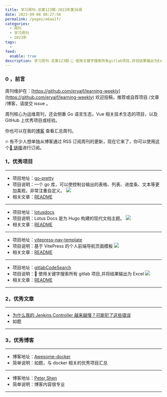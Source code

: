 ```yaml
---
title: 学习周刊-总第123期-2023年第36周
date: 2023-09-08 08:27:58
permalink: /pages/e6aa1f/
categories:
  - 周刊
  - 学习周刊
  - 2023年
tags:
  -
feed:
  enable: true
description: 学习周刊-总第123期-🔎 使用关键字搜索所有gitlab项目,并将结果输出为Excel
---
```


### 0 ，前言

周刊维护在：[https://github.com/eryajf/learning-weekly](https://github.com/eryajf/learning-weekly) 欢迎投稿，推荐或自荐项目 /文章 /博客，请提交 issue 。

周刊核心为运维周刊，还会侧重 Go 语言生态，Vue 相关技术生态的项目，以及 GitHub 上优秀项目或经验。

你也可以在我的[博客](http://fsvip.gitee.io/hexo-theme-fluid//learning-weekly/) 查看汇总周刊。

🔥 有不少人想单独从博客通过 RSS 订阅周刊的更新，现在它来了，你可以使用这个[🔗 链接](http://fsvip.gitee.io/hexo-theme-fluid//learning-weekly.xml)进行订阅。

### 1，优秀项目

---

- 项目地址：[go-pretty](https://github.com/jedib0t/go-pretty)
- 项目说明：一个 go 库，可以使控制台输出的表格、列表、进度条、文本等更加美观，非常注重自定义。
  ![](https://t.eryajf.net/imgs/2023/08/1693273729519.gif)
- 相关文章：[README](https://github.com/jedib0t/go-pretty#readme)

---

- 项目地址：[lotusdocs](https://github.com/colinwilson/lotusdocs)
- 项目说明：Lotus Docs 是为 Hugo 构建的现代文档主题。
  ![](https://t.eryajf.net/imgs/2023/08/1693230508342.png)
- 相关文章：[README](https://github.com/colinwilson/lotusdocs#readme)

---

- 项目地址：[vitepress-nav-template](https://github.com/maomao1996/vitepress-nav-template)
- 项目说明：基于 VitePress 的个人前端导航页面模板
  ![](https://t.eryajf.net/imgs/2023/09/1693667263569.png)
- 相关文章：[README](https://github.com/maomao1996/vitepress-nav-template#readme)

---

- 项目地址：[gitlabCodeSearch](https://github.com/eryajf/gitlabCodeSearch)
- 项目说明：🔎 使用关键字搜索所有 gitlab 项目,并将结果输出为 Excel
  ![](https://t.eryajf.net/imgs/2023/09/1694132947218.png)
- 相关文章：[README](https://github.com/eryajf/gitlabCodeSearch#readme)

---

### 2，优秀文章

---

- [为什么我的 Jenkins Controller 越来越慢？可能犯了这些错误](https://shenxianpeng.github.io/2023/02/pipeline-best-practices/)
- 如题

---

### 3，优秀博客

---

- 博客地址：[Awesome-docker](https://awesome-docker.netlify.app/)
- 简单说明：如题，与 docker 相关的优秀项目汇总

---

- 博客地址：[Peter Shen](https://shenxianpeng.github.io/)
- 简单说明：博客内容很专业

---
